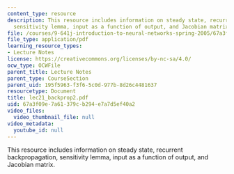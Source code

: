 ```yaml
---
content_type: resource
description: This resource includes information on steady state, recurrent backpropagation,
  sensitivity lemma, input as a function of output, and Jacobian matrix.
file: /courses/9-641j-introduction-to-neural-networks-spring-2005/67a3f09e7a61379cb294e7a7d5ef40a2_lec21_backprop2.pdf
file_type: application/pdf
learning_resource_types:
- Lecture Notes
license: https://creativecommons.org/licenses/by-nc-sa/4.0/
ocw_type: OCWFile
parent_title: Lecture Notes
parent_type: CourseSection
parent_uid: 195f5963-f3f6-5c0d-977b-8d26c4481637
resourcetype: Document
title: lec21_backprop2.pdf
uid: 67a3f09e-7a61-379c-b294-e7a7d5ef40a2
video_files:
  video_thumbnail_file: null
video_metadata:
  youtube_id: null
---
```

This resource includes information on steady state, recurrent backpropagation, sensitivity lemma, input as a function of output, and Jacobian matrix.